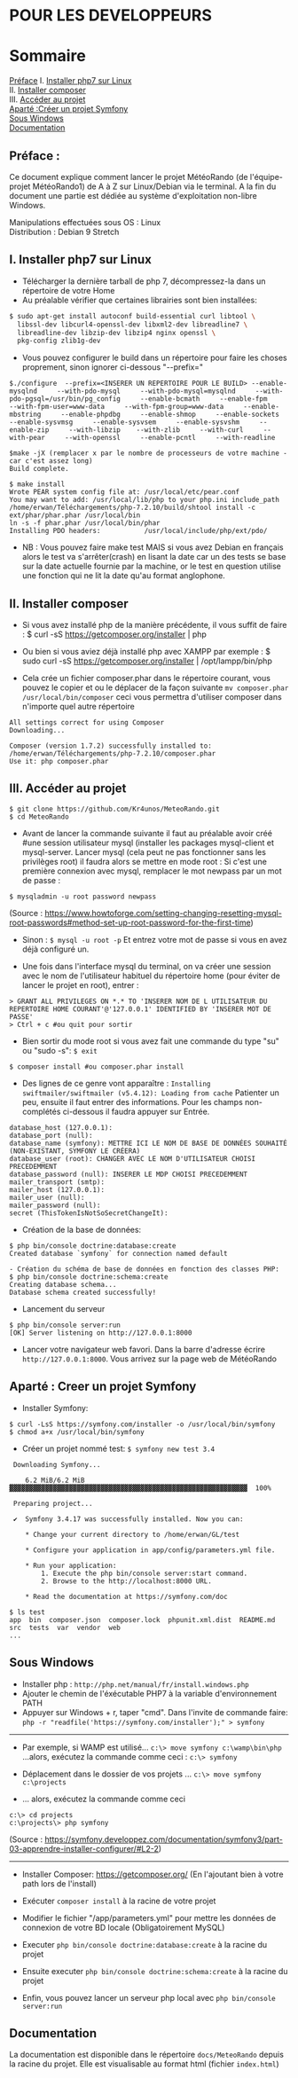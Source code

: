 # POUR LES DEVELOPPEURS

# Sommaire
[Préface](#preface)
I.	[Installer php7 sur Linux](#install_php7_linux)  
II.	[Installer composer](#install_composer)  
III.	[Accéder au projet](#acces_projet)  
[Aparté :Créer un projet Symfony](#aparte)  
[Sous Windows](#msdos)  
[Documentation](#doc)  

## Préface : <a name="preface"></a>

Ce document explique comment lancer le projet MétéoRando (de l'équipe-projet MétéoRando1) de A à Z sur Linux/Debian via le terminal.
A la fin du document une partie est dédiée au système d'exploitation non-libre Windows.  

Manipulations effectuées sous
OS : Linux  
Distribution : Debian 9 Stretch

## I. Installer php7 sur Linux <a name="install_php7_linux"></a>

- Télécharger la dernière tarball de php 7, décompressez-la dans un répertoire de votre Home
- Au préalable vérifier que certaines librairies sont bien installées:

```bash
$ sudo apt-get install autoconf build-essential curl libtool \
  libssl-dev libcurl4-openssl-dev libxml2-dev libreadline7 \
  libreadline-dev libzip-dev libzip4 nginx openssl \
  pkg-config zlib1g-dev
```

- Vous pouvez configurer le build dans un répertoire pour faire les choses proprement, sinon ignorer ci-dessous "--prefix=<INSERER UN REPERTOIRE POUR LE BUILD>"
  
```
$./configure  --prefix=<INSERER UN REPERTOIRE POUR LE BUILD> --enable-mysqlnd     --with-pdo-mysql     --with-pdo-mysql=mysqlnd     --with-pdo-pgsql=/usr/bin/pg_config     --enable-bcmath     --enable-fpm     --with-fpm-user=www-data     --with-fpm-group=www-data     --enable-mbstring     --enable-phpdbg     --enable-shmop     --enable-sockets     --enable-sysvmsg     --enable-sysvsem     --enable-sysvshm     --enable-zip     --with-libzip    --with-zlib     --with-curl     --with-pear     --with-openssl     --enable-pcntl     --with-readline
```

```
$make -jX (remplacer x par le nombre de processeurs de votre machine -car c'est assez long)
Build complete.
```

```
$ make install
Wrote PEAR system config file at: /usr/local/etc/pear.conf
You may want to add: /usr/local/lib/php to your php.ini include_path
/home/erwan/Téléchargements/php-7.2.10/build/shtool install -c ext/phar/phar.phar /usr/local/bin
ln -s -f phar.phar /usr/local/bin/phar
Installing PDO headers:           /usr/local/include/php/ext/pdo/
```

- NB : Vous pouvez faire make test MAIS si vous avez Debian en français alors le test va s'arrêter(crash)  en lisant la date car un des tests se base sur la date actuelle fournie par la machine, or le test en question utilise une fonction qui ne lit la date qu'au format anglophone.

## II. Installer composer <a name="install_composer"></a>

- Si vous avez installé php de la manière précédente, il vous suffit de faire :
$ curl -sS https://getcomposer.org/installer | php

- Ou bien si vous aviez déjà installé php avec XAMPP par exemple :
$ sudo curl -sS https://getcomposer.org/installer | /opt/lampp/bin/php


- Cela crée un fichier composer.phar dans le répertoire courant, vous pouvez le copier et ou le déplacer de la façon suivante `mv composer.phar /usr/local/bin/composer` ceci vous permettra d'utiliser composer dans n'importe quel autre répertoire

```
All settings correct for using Composer
Downloading...

Composer (version 1.7.2) successfully installed to: /home/erwan/Téléchargements/php-7.2.10/composer.phar
Use it: php composer.phar
```

## III. Accéder au projet <a name="acces_projet"></a>
```
$ git clone https://github.com/Kr4unos/MeteoRando.git
$ cd MeteoRando
```

- Avant de lancer la commande suivante il faut au préalable avoir créé #une session utilisateur mysql (installer les packages mysql-client et mysql-server. Lancer mysql (cela peut ne pas fonctionner sans les privilèges root) il faudra alors se mettre en mode root : Si c'est une première connexion avec mysql, remplacer le mot newpass par un mot de passe : 
```
$ mysqladmin -u root password newpass
```

(Source : https://www.howtoforge.com/setting-changing-resetting-mysql-root-passwords#method-set-up-root-password-for-the-first-time)
 
- Sinon :
`$ mysql -u root -p`
Et entrez votre mot de passe si vous en avez déjà configuré un.

- Une fois dans l'interface mysql du terminal, on va créer une session avec le nom de l'utilisateur habituel du répertoire home (pour éviter de lancer le projet en root), entrer :
``` 
> GRANT ALL PRIVILEGES ON *.* TO 'INSERER NOM DE L UTILISATEUR DU REPERTOIRE HOME COURANT'@'127.0.0.1' IDENTIFIED BY 'INSERER MOT DE PASSE'
> Ctrl + c #ou quit pour sortir
```

- Bien sortir du mode root si vous avez fait une commande du type "su" ou "sudo -s": `$ exit`

```
$ composer install #ou composer.phar install
```

- Des lignes de ce genre vont apparaître :
```Installing swiftmailer/swiftmailer (v5.4.12): Loading from cache```
Patienter un peu, ensuite il faut entrer des informations. Pour les champs non-complétés ci-dessous il faudra appuyer sur Entrée.

```
database_host (127.0.0.1):
database_port (null): 
database_name (symfony): METTRE ICI LE NOM DE BASE DE DONNÉES SOUHAITÉ (NON-EXISTANT, SYMFONY LE CRÉERA)
database_user (root): CHANGER AVEC LE NOM D'UTILISATEUR CHOISI PRECEDEMMENT
database_password (null): INSERER LE MDP CHOISI PRECEDEMMENT
mailer_transport (smtp): 
mailer_host (127.0.0.1): 
mailer_user (null): 
mailer_password (null): 
secret (ThisTokenIsNotSoSecretChangeIt): 
```

- Création de la base de données:
```
$ php bin/console doctrine:database:create 
Created database `symfony` for connection named default
```

```
- Création du schéma de base de données en fonction des classes PHP:
$ php bin/console doctrine:schema:create
Creating database schema...
Database schema created successfully!
```

- Lancement du serveur
```
$ php bin/console server:run
[OK] Server listening on http://127.0.0.1:8000
```

- Lancer votre navigateur web favori. Dans la barre d'adresse écrire `http://127.0.0.1:8000`. Vous arrivez sur la page web de MétéoRando

## Aparté : Creer un projet Symfony <a name="aparte"></a>

- Installer Symfony:
```
$ curl -LsS https://symfony.com/installer -o /usr/local/bin/symfony
$ chmod a+x /usr/local/bin/symfony
```

- Créer un projet nommé test: `$ symfony new test 3.4`

```
 Downloading Symfony...

    6.2 MiB/6.2 MiB ▓▓▓▓▓▓▓▓▓▓▓▓▓▓▓▓▓▓▓▓▓▓▓▓▓▓▓▓▓▓▓▓▓▓▓▓▓▓▓▓▓▓▓▓▓▓▓▓▓▓▓▓▓▓▓▓▓▓▓▓  100%

 Preparing project...

 ✔  Symfony 3.4.17 was successfully installed. Now you can:

    * Change your current directory to /home/erwan/GL/test

    * Configure your application in app/config/parameters.yml file.

    * Run your application:
        1. Execute the php bin/console server:start command.
        2. Browse to the http://localhost:8000 URL.

    * Read the documentation at https://symfony.com/doc

$ ls test
app  bin  composer.json  composer.lock  phpunit.xml.dist  README.md  src  tests  var  vendor  web
...
```

## Sous Windows <a name="msdos"></a>

- Installer php : `http://php.net/manual/fr/install.windows.php`
- Ajouter le chemin de l'éxécutable PHP7 à la variable d'environnement PATH
- Appuyer sur Windows + r, taper "cmd". Dans l'invite de commande faire: `php -r "readfile('https://symfony.com/installer');" > symfony`

---
- Par exemple, si WAMP est utilisé...
`c:\> move symfony c:\wamp\bin\php`
...alors, exécutez la commande comme ceci :
`c:\> symfony`

- Déplacement dans le dossier de vos projets ...
`c:\> move symfony c:\projects`

- ...  alors, exécutez la commande comme ceci
```
c:\> cd projects
c:\projects\> php symfony
```

(Source : https://symfony.developpez.com/documentation/symfony3/part-03-apprendre-installer-configurer/#L2-2)


--- 

- Installer Composer: https://getcomposer.org/ (En l'ajoutant bien à votre path lors de l'install)

- Exécuter `composer install` à la racine de votre projet

- Modifier le fichier "/app/parameters.yml" pour mettre les données de connexion de votre BD locale (Obligatoirement MySQL)

- Executer `php bin/console doctrine:database:create` à la racine du projet

- Ensuite executer `php bin/console doctrine:schema:create` à la racine du projet

- Enfin, vous pouvez lancer un serveur php local avec `php bin/console server:run`

## Documentation

La documentation  est disponible dans le répertoire `docs/MeteoRando` depuis la racine du projet.
Elle est visualisable au format html (fichier `index.html`)
